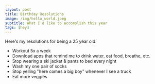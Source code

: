 ```yaml
---
layout: post
title: Birthday Resolutions
image: /img/hello_world.jpeg
subtitle: What I'd like to accomplish this year
tags: [hey]
---
```


Here's my resolutions for being a 25 year old:
 - Workout 5x a week
 - Download apps that remind me to drink water, eat food, breathe, etc.
 - Stop wearing a ski jacket & pants to bed every night 
 - Wash my one pair of socks
 - Stop yelling "here comes a big boy" whenever I see a truck
 - Eat more veggies

